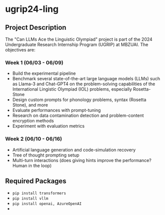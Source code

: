 # ugrip24-ling

## Project Description
The "Can LLMs Ace the Linguistic Olympiad" project is part of the 2024 Undergraduate Research Internship Program (UGRIP) at MBZUAI. The objectives are:

### Week 1 (06/03 - 06/09)
- Build the experimental pipeline
- Benchmark several state-of-the-art large language models (LLMs) such as Llama-3 and Chat-GPT4 on the problem-solving capabilities of the International Lingistic Olympiad (IOL) problems, especially Rosetta-Stone
- Design custom prompts for phonology problems, syntax (Rosetta Stone), and more
- Evaluate performances with prompt-tuning
- Research on data contamination detection and problem-content encryption methods
- Experiment with evaluation metrics

### Week 2 (06/10 - 06/16)
- Artificial language generation and code-simulation recovery
- Tree of thought prompting setup
- Multi-turn interactions (does giving hints improve the performance? Human in the loop)

## Required Packages
- `pip install transformers`
- `pip install vllm`
- `pip install openai, AzureOpenAI`
- 
  



